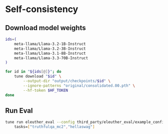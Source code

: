# Self-consistency

## Download model weights

```bash
ids=(
	meta-llama/Llama-3.2-1B-Instruct
	meta-llama/Llama-3.2-3B-Instruct
	meta-llama/Llama-3.1-8B-Instruct
	meta-llama/Llama-3.3-70B-Instruct
)

for id in "${ids[@]}"; do
	tune download "$id" \
		--output-dir "output/checkpoints/$id" \
		--ignore-patterns "original/consolidated.00.pth" \
		--hf-token $HF_TOKEN
done
```

## Run Eval

```bash
tune run eleuther_eval --config third_party/eleuther_eval/example_config.yaml \
	tasks=["truthfulqa_mc2","hellaswag"]
```
